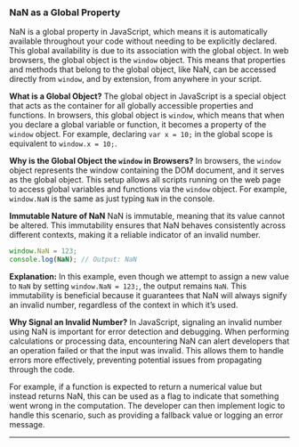 ### NaN as a Global Property

NaN is a global property in JavaScript, which means it is automatically available throughout your code without needing to be explicitly declared. This global availability is due to its association with the global object. In web browsers, the global object is the `window` object. This means that properties and methods that belong to the global object, like NaN, can be accessed directly from `window`, and by extension, from anywhere in your script.

**What is a Global Object?**
The global object in JavaScript is a special object that acts as the container for all globally accessible properties and functions. In browsers, this global object is `window`, which means that when you declare a global variable or function, it becomes a property of the `window` object. For example, declaring `var x = 10;` in the global scope is equivalent to `window.x = 10;`.

**Why is the Global Object the `window` in Browsers?**
In browsers, the `window` object represents the window containing the DOM document, and it serves as the global object. This setup allows all scripts running on the web page to access global variables and functions via the `window` object. For example, `window.NaN` is the same as just typing `NaN` in the console.

**Immutable Nature of NaN**
NaN is immutable, meaning that its value cannot be altered. This immutability ensures that NaN behaves consistently across different contexts, making it a reliable indicator of an invalid number.

```javascript
window.NaN = 123;
console.log(NaN); // Output: NaN
```

**Explanation:** In this example, even though we attempt to assign a new value to `NaN` by setting `window.NaN = 123;`, the output remains `NaN`. This immutability is beneficial because it guarantees that NaN will always signify an invalid number, regardless of the context in which it’s used.

**Why Signal an Invalid Number?**
In JavaScript, signaling an invalid number using NaN is important for error detection and debugging. When performing calculations or processing data, encountering NaN can alert developers that an operation failed or that the input was invalid. This allows them to handle errors more effectively, preventing potential issues from propagating through the code.

For example, if a function is expected to return a numerical value but instead returns NaN, this can be used as a flag to indicate that something went wrong in the computation. The developer can then implement logic to handle this scenario, such as providing a fallback value or logging an error message.

---
